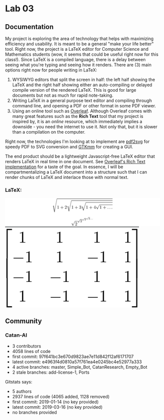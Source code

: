 # Lab 03

## Documentation

My project is exploring the area of technology that helps with maximizing efficiency and usability. It is meant to be a general "make your life better" tool. Right now, the project is a LaTeX editor for Computer Science and Mathematics students (wow, it seems that could be useful right now for this class!). Since LaTeX is a compiled language, there is a delay between seeing what you're typing and seeing how it renders. There are (3) main options right now for people writing in LaTeX:
1. WYSIWYG editors that split the screen in half: the left half showing the LaTeX and the right half showing either an auto-compiling or delayed compile version of the rendered LaTeX. This is good for large documents but not as much for rapid note-taking.
2. Writing LaTeX in a general purpose text editor and compiling through command line, and opening a PDF or other format in some PDF viewer.
3. Using an online tool such as [Overleaf](https://www.overleaf.com). Although Overleaf comes with many great features such as the **Rich Text** tool that my project is inspired by, it is an _online_ resource, which immediately implies a downside - you need the internet to use it. Not only that, but it is slower than a compilation on the computer.

Right now, the technologies I'm looking at to implement are [pdf2svg](https://github.com/dawbarton/pdf2svg) for speedy PDF to SVG conversion and [GTKmm](https://www.gtkmm.org/en/) for creating a GUI.

The end product should be a lightweight Javascript-free LaTeX editor that renders LaTeX in real time in one document. See [Overleaf's Rich Text implementation](https://www.overleaf.com/blog/81-having-a-hard-time-convincing-your-coauthors-to-learn-latex-with-our-rich-text-mode-you-no-longer-need-to-dot-dot-dot) for a taste of the goal. In essence, I will be compartmentalizing a LaTeX document into a structure such that I can render chunks of LaTeX and interlace those with normal text.

### LaTeX:
![tex1](images/tex.png)
![tex2](images/tex2.png)

## Community

### Catan-AI
- 3 contributors
- 4058 lines of code
- first commit: 97f641bc3e670d9823ae7e11d842f12af6171707
- latest commit: e4963f4d0810a57f761ea4e0245bc4e52977a333
- 4 active branches: master, Simple_Bot, CatanResearch, Empty_Bot
- 2 stale branches: add-license-1, Ports

Gitstats says:
- 5 authors
- 2937 lines of code (4065 added, 1128 removed)
- first commit: 2019-01-14 (no key provided)
- latest commit: 2019-03-16 (no key provided)
- no branches provided

